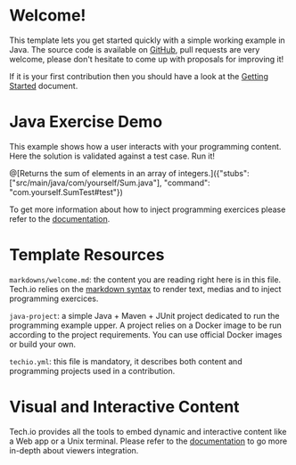 
# Welcome!

This template lets you get started quickly with a simple working example in Java. The source code is available on [GitHub](), pull requests are very welcome, please don't hesitate to come up with proposals for improving it!

If it is your first contribution then you should have a look at the [Getting Started](https://gettingstarted) document.

# Java Exercise Demo

This example shows how a user interacts with your programming content. Here the solution is validated against a test case. Run it!

@[Returns the sum of elements in an array of integers.]({"stubs": ["src/main/java/com/yourself/Sum.java"], "command": "com.yourself.SumTest#test"})

To get more information about how to inject programming exercices please refer to the [documentation]().  

# Template Resources

`markdowns/welcome.md`: the content you are reading right here is in this file. Tech.io relies on the [markdown syntax](https://github.com/adam-p/markdown-here/wiki/Markdown-Cheatsheet) to render text, medias and to inject programming exercices.  

`java-project`: a simple Java + Maven + JUnit project dedicated to run the programming example upper. A project relies on a Docker image to be run according to the project requirements. You can use official Docker images or build your own.  

`techio.yml`: this file is mandatory, it describes both content and programming projects used in a contribution.

# Visual and Interactive Content

Tech.io provides all the tools to embed dynamic and interactive content like a Web app or a Unix terminal. Please refer to the [documentation]() to go more in-depth about viewers integration.